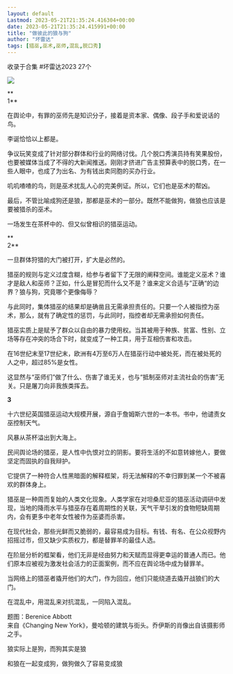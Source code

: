 ```yaml
---
layout: default
Lastmod: 2023-05-21T21:35:24.416304+00:00
date: 2023-05-21T21:35:24.415991+00:00
title: "做彼此的狼与狗"
author: "坏雷达"
tags: [猎巫,巫术,巫师,混乱,脱口秀]
---
```


收录于合集 #坏雷达2023 27个

![](https://images.weserv.nl/?url=https%3A//mmbiz.qpic.cn/mmbiz_jpg/ArlbmgDFIWTzakTxicn9mic0elr2hbvsuTB1BLxyuIqJmapGPzX2RaVmR6IffsCB5ofa6wYTu8GFib6pYwo6BicFSA/640%3Fwx_fmt%3Djpeg%26tp%3Dwxpic%26wxfrom%3D5%26wx_lazy%3D1%26wx_co%3D1)

**  
1**

在舆论中，有罪的巫师先是知识分子，接着是资本家、偶像、段子手和爱说话的鸟。

李诞恰恰以上都是。

争议玩笑变成了针对部分群体和行业的网络讨伐。几个脱口秀演员持有笑果股份，也要被媒体当成了不得的大新闻推送。刚刚才挤进广告主预算表中的脱口秀，在一些人眼中，也成了为出名、为有钱出卖同胞的买办行业。

叽叽喳喳的鸟，则是巫术扰乱人心的完美例证。所以，它们也是巫术的帮凶。

最后，不管比喻成狗还是狼，那都是巫术的一部分。既然不能做狗，做狼也应该是要被猎杀的巫术。  

一场发生在茶杯中的、但又似曾相识的猎巫运动。  

**  
2**

一旦群体狩猎的大门被打开，扩大是必然的。

猎巫的规则与定义过度含糊，给参与者留下了无限的阐释空间。谁能定义巫术？谁才是敌人和巫师？正如，什么是冒犯而什么又不是？谁来定义合适与”正确“的边界？狼与狗，究竟哪个更像侮辱？

与此同时，集体猎巫的结果却是确凿且无需承担责任的。只要一个人被指控为巫术，那么，就有了确定性的惩罚，与此同时，指控者却无需承担如何责任。

猎巫实质上是赋予了群众以自由的暴力使用权。当其被用于种族、贫富、性别、立场等存在冲突的场合下时，就变成了一种工具，用于互相伤害和攻击。

在16世纪末至17世纪末，欧洲有4万至6万人在猎巫行动中被处死，而在被处死的人之中，超过85%是女性。

这显然与“巫师们”做了什么、伤害了谁无关，也与“抵制巫师对主流社会的伤害”无关。只是屠刀向非我族类挥去。

  
**3**

十六世纪英国猎巫运动大规模开展，源自于詹姆斯六世的一本书。书中，他谴责女巫控制天气。

风暴从茶杯溢出到大海上。

民间舆论场的猎巫，是人性中仇恨对立的阴影。要将生活的不如意转嫁他人，要做坚定而固执的自我辩护。

它提供了一种符合人性黑暗面的解释框架，将无法解释的不幸归罪到某一个不被喜欢的群体身上。

猎巫是一种周而复始的人类文化现象。人类学家在对坦桑尼亚的猎巫活动调研中发现，当地的降雨水平与猎巫存在着周期性的关联，天气干旱引发的食物短缺周期内，会有更多中老年女性被作为巫婆而杀害。

在现代社会，那些光鲜而又脆弱的，最容易成为目标。有钱、有名、在公众视野内招摇过市，但又缺少实质权力，都是替罪羊的最佳人选。

在阶层分析的框架看，他们无非是经由努力和天赋而显得更幸运的普通人而已。他们原本应被视为激发社会活力的正面案例，而不应在舆论场中成为替罪羊。

当网络上的猎巫者撬开他们的大门，作为回应，他们只能绕道去撬开战狼们的大门。

在混乱中，用混乱来对抗混乱，一同陷入混乱。

  

题图：Berenice Abbott  
来自《Changing New York》，曼哈顿的建筑与街头。乔伊斯的肖像出自该摄影师之手。

狼实际上是狗，而狗其实是狼

和狼在一起变成狗，做狗做久了容易变成狼

